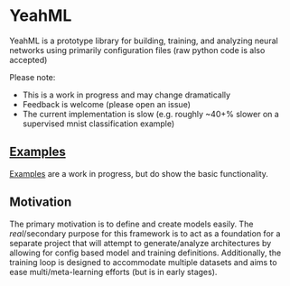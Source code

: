 # YeahML

YeahML is a prototype library for building, training, and analyzing neural
networks using primarily configuration files (raw python code is also accepted)

Please note: 
- This is a work in progress and may change dramatically
- Feedback is welcome (please open an issue)
- The current implementation is slow (e.g. roughly ~40+% slower on a supervised
  mnist classification example)


## [Examples](./examples)

[Examples](./examples) are a work in progress, but do show the basic functionality.


## Motivation

The primary motivation is to define and create models easily. The
*real*/secondary purpose for this framework is to act as a foundation for a
separate project that will attempt to generate/analyze architectures by allowing
for config based model and training definitions. Additionally, the training loop
is designed to accommodate multiple datasets and aims to ease
multi/meta-learning efforts (but is in early stages).